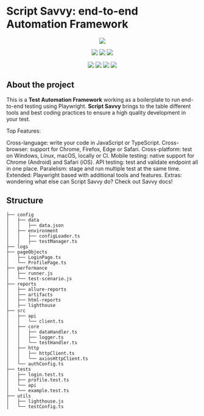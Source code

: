 # Script Savvy: end-to-end Automation Framework

<p align="center">
  <img src="[img]https://i.imgur.com/RiXtg0G.png[/img]"/>
</p>
<p align="center">
  <img src="https://www.vectorlogo.zone/logos/nodejs/nodejs-icon.svg"/>
  <img src="https://www.vectorlogo.zone/logos/typescriptlang/typescriptlang-icon.svg"/>
  <img src="https://www.vectorlogo.zone/logos/visualstudio_code/visualstudio_code-icon.svg"/>
</p>
<p align="center">
  <img src="https://www.vectorlogo.zone/logos/google_chrome/google_chrome-icon.svg"/>
  <img src="https://www.vectorlogo.zone/logos/firefox/firefox-icon.svg"/>
  <img src="https://www.vectorlogo.zone/logos/microsoft_edge/microsoft_edge-icon.svg"/>
  <img src="https://www.vectorlogo.zone/logos/apple_safari/apple_safari-icon.svg"/>
</p>

## About the project

This is a **Test Automation Framework** working as a boilerplate to run end-to-end testing using Playwright. **Script Savvy** brings to the table different tools and best coding practices to ensure a high quality development in your test. 

Top Features:

Cross-language: write your code in JavaScript or TypeScript.
Cross-browser: support for Chrome, Firefox, Edge or Safari.
Cross-platform: test on Windows, Linux, macOS, locally or CI.
Mobile testing: native support for Chrome (Android) and Safari (iOS).
API testing: test and validate endpoint all in one place.
Paralelism: stage and run multiple test at the same time.
Extended: Playwright based with additional tools and features.
Extras: wondering what else can Script Savvy do? Check out Savvy docs!

## Structure

```
├── config
│   ├── data
│   │   ├── data.json
│   ├── environment
│   │   ├── configLoader.ts
│   │   ├── testManager.ts
├── logs
├── pageObjects
│   ├── LoginPage.ts
│   └── ProfilePage.ts
├── performance
│   ├── runner.js
│   └── test-scenario.js
├── reports
│   ├── allure-reports
│   ├── artifacts
│   ├── html-reports
│   ├── lighthouse
├── src
│   ├── api
│   │   └── client.ts
│   ├── core
│   │   ├── dataHandler.ts
│   │   ├── logger.ts
│   │   └── testHandler.ts
│   ├── http
│   │   ├── httpClient.ts
│   │   └── axiosHttpClient.ts
│   └── authConfig.ts
├── tests
│   ├── login.test.ts
│   ├── profile.test.ts
│   └── api
│   └── example.test.ts
├── utils
│   ├── lighthouse.js
│   └── testConfig.ts

```